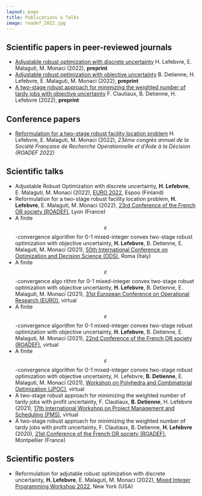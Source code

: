 ```yaml
---
layout: page
title: Publications & Talks
image: roadef_2022.jpg
---
```


## Scientific papers in peer-reviewed journals

- [Adjustable robust optimization with discrete uncertainty](https://www.researchgate.net/publication/356537304_Adaptive_robust_optimization_with_discrete_uncertainty) H. Lefebvre, E. Malaguti, M. Monaci (2022), **preprint**
- [Adjustable robust optimization with objective uncertainty](https://www.researchgate.net/publication/354986560_Adaptive_robust_optimization_with_objective_uncertainty) B. Detienne, H. Lefebvre, E. Malaguti, M. Monaci (2022), **preprint**
- [A two-stage robust approach for minimizing the weighted number of tardy jobs with objective uncertainty](https://www.researchgate.net/publication/343163251_A_two-stage_robust_approach_for_the_weighted_number_of_tardy_jobs_with_objective_uncertainty) F. Clautiaux, B. Detienne, H. Lefebvre (2022), **preprint**

## Conference papers

- [Reformulation for a two-stage robust facility location problem](https://hal.archives-ouvertes.fr/hal-03596230/document) H. Lefebvre, E. Malaguti, M. Monaci (2022), _23ème congrès annuel de la Société Française de Recherche Opérationnelle et d'Aide à la Décision (ROADEF 2022)_

## Scientific talks

- Adjustable Robust Optimization with discrete uncertainty, __H. Lefebvre__, E. Malaguti, M. Monaci (2022), [EURO 2022](https://euro2022espoo.com/), Espoo (Finland)
- Reformulation for a two-stage robust facility location problem, __H. Lefebvre__, E. Malaguti, M. Monaci (2022), [23rd Conference of the French OR society (ROADEF)](https://roadef2022.sciencesconf.org/), Lyon (France)
- A finite $$\varepsilon$$-convergence algorithm for 0-1 mixed-integer convex two-stage robust optimization with objective uncertainty, __H. Lefebvre__, B. Detienne, E. Malaguti, M. Monaci (2021), [50th International Conference on Optimization and Decision Science (ODS)](https://euro2022espoo.com/),
Roma (Italy)
- A finite $$\varepsilon$$-convergence algo
rithm for 0-1 mixed-integer convex two-stage robust optimization with objective uncertainty, __H. Lefebvre__, B. Detienne, E. Malaguti, M. Monaci (2021), [31st European Conference on Operational Research (EURO)](https://euro2021athens.com/), virtual
- A finite $$\varepsilon$$-convergence algorithm for 0-1 mixed-integer convex two-stage robust optimization with objective uncertainty, __H. Lefebvre__, B. Detienne, E. Malaguti, M. Monaci (2021), [22nd Conference of the French OR society (ROADEF)](https://roadef2021.sciencesconf.org/), virtual
- A finite $$\varepsilon$$-convergence algorithm for 0-1 mixed-integer convex two-stage robust optimization with objective uncertainty, H. Lefebvre, __B. Detienne__, E. Malaguti, M. Monaci (2021), [Workshop on Polyhedra and Combinatorial Optimization (JPOC)](https://www.lamsade.dauphine.fr/~poc/jpoc12/programme.php), virtual
- A two-stage robust approach for minimizing the weighted number of tardy jobs with profit uncertainty, F. Clautiaux, __B. Detienne__, H. Lefebvre (2021), [17th International Workshop on Project Management and Scheduling (PMS)](https://pms2020.sciencesconf.org/), virtual
- A two-stage robust approach for minimizing the weighted number of tardy jobs with profit uncertainty, F. Clautiaux, B. Detienne, __H. Lefebvre__ (2020), [21st Conference of the French OR society (ROADEF)](https://roadef2020.sciencesconf.org/), Montpellier (France)

## Scientific posters

- Reformulation for adjutable robust optimization with discrete uncertainty, __H. Lefebvre__, E. Malaguti, M. Monaci (2022), [Mixed Integer Programming Workshop 2022](https://www.mixedinteger.org/2022/), New York (USA)